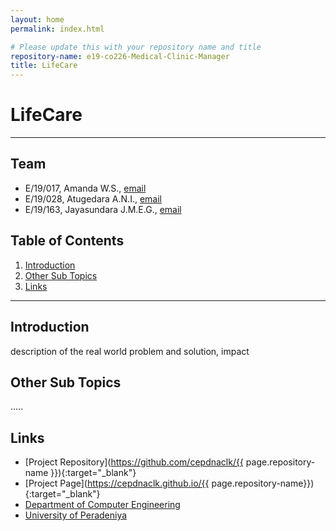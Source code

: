 ```yaml
---
layout: home
permalink: index.html

# Please update this with your repository name and title
repository-name: e19-co226-Medical-Clinic-Manager
title: LifeCare
---
```


[comment]: # "This is the standard layout for the project, but you can clean this and use your own template"

# LifeCare

---

<!-- 
This is a sample image, to show how to add images to your page. To learn more options, please refer [this](https://projects.ce.pdn.ac.lk/docs/faq/how-to-add-an-image/)

![Sample Image](./images/sample.png)
 -->

## Team
-  E/19/017, Amanda W.S., [email](mailto:e19017@eng.pdn.ac.lk)
-  E/19/028, Atugedara A.N.I., [email](mailto:e19018@eng.pdn.ac.lk)
-  E/19/163, Jayasundara J.M.E.G., [email](mailto:e19163@eng.pdn.ac.lk)

## Table of Contents
1. [Introduction](#introduction)
2. [Other Sub Topics](#other-sub-topics)
3. [Links](#links)

---

## Introduction

 description of the real world problem and solution, impact

## Other Sub Topics

.....

## Links

- [Project Repository](https://github.com/cepdnaclk/{{ page.repository-name }}){:target="_blank"}
- [Project Page](https://cepdnaclk.github.io/{{ page.repository-name}}){:target="_blank"}
- [Department of Computer Engineering](http://www.ce.pdn.ac.lk/)
- [University of Peradeniya](https://eng.pdn.ac.lk/)


[//]: # (Please refer this to learn more about Markdown syntax)
[//]: # (https://github.com/adam-p/markdown-here/wiki/Markdown-Cheatsheet)
